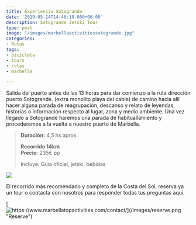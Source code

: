 ```yaml
---
title: Experiencia Sotogrande
date: '2019-05-14T14:46:10.000+06:00'
description: Sotogrande Jetski Tour
type: post
image: "/images/marbellaactivitiessotogrande.jpg"
categories:
- Rutas
tags:
- bicicleta
- tours
- rutas
- marbella

---
```

Salida del puerto antes de las 13 horas para dar comienzo a la ruta dirección puerto Sotogrande. (extra monolito playa del cable) de camino hacia allí hacer alguna parada de reagrupación, descanso y relato de leyendas, historias o información respecto al lugar, zona y medio ambiente. Una vez llegado a Sotogrande haremos una parada de habituallamiento y procederemos a la vuelta a nuestro puerto de Marbella.

> **Duración:** 4,5 hs aprox.
>
> **Recorrido 14km**  
> **Precio**: 235€ pp
>
> Incluye: Guía oficial, jetski, bebidas

![](/images/actividades-tour-bici.jpg)

El recorrido más recomendado y completo de la Costa del Sol, reserva ya un tour o contacta con nosotros para responder todas tus preguntas aquí.

[![https://www.marbellatopactivities.com/contact/](/images/reserve.png "Reserve")](https://www.marbellatopactivities.com/contact/ "Reserve")
